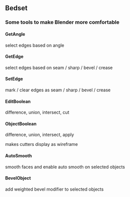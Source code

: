## Bedset

### Some tools to make Blender more comfortable

#### GetAngle

select edges based on angle

#### GetEdge

select edges based on seam / sharp / bevel / crease

#### SetEdge

mark / clear edges as seam / sharp / bevel / crease

#### EditBoolean

difference, union, intersect, cut

#### ObjectBoolean

difference, union, intersect, apply

makes cutters display as wireframe

#### AutoSmooth

smooth faces and enable auto smooth on selected objects

#### BevelObject

add weighted bevel modifier to selected objects
